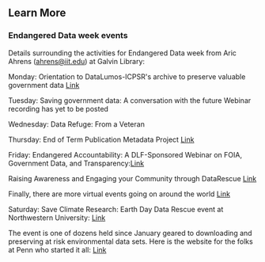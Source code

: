 ## Learn More

### Endangered Data week events

Details surrounding the activities for Endangered Data week from Aric Ahrens (ahrens@iit.edu) at Galvin Library:

Monday: Orientation to DataLumos-ICPSR's archive to preserve valuable government data [Link](https://www.youtube.com/watch?v=mzvlJk_wbzw)

Tuesday: Saving government data: A conversation with the future
Webinar recording has yet to be posted

Wednesday: Data Refuge: From a Veteran 

Thursday: End of Term Publication Metadata Project [Link](https://digital.library.unt.edu/explore/collections/EOT/)

Friday: Endangered Accountability: A DLF-Sponsored Webinar on FOIA, Government Data, and Transparency:[Link](http://endangereddataweek.org/events/2017-04-21-endangered-accountability-a-dlf-sponsored-webinar-on-foia-government-data-and-transparency/)

Raising Awareness and Engaging your Community through DataRescue [Link](https://www.fdlp.gov/index.php?option=com_rseventspro&layout=show&id=266:raising-awareness-and-engaging-your-community-through-datarescue&utm_source=newsletter_1108&utm_medium=email&utm_campaign=free-webinars-in-bloom-this-april-from-gpo)

Finally, there are more virtual events going on around the world [Link](http://endangereddataweek.org/map/?sorts%5Bdate%5D=1)

Saturday: Save Climate Research: Earth Day 
Data Rescue event at Northwestern University: [Link](DataRescueCHI.Eventbrite.com)

The event is one of dozens held since January geared to downloading and preserving at risk environmental data sets. Here is the website for the folks at Penn who started it all: [Link](http://www.ppehlab.org/datarescue-events/)

